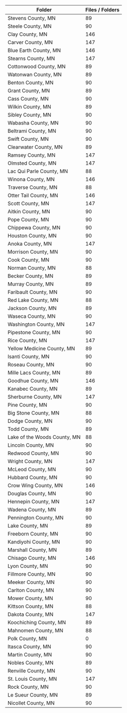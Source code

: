 | Folder                       |   Files / Folders |
|------------------------------|-------------------|
| Stevens County, MN           |                89 |
| Steele County, MN            |                90 |
| Clay County, MN              |               146 |
| Carver County, MN            |               147 |
| Blue Earth County, MN        |               146 |
| Stearns County, MN           |               147 |
| Cottonwood County, MN        |                89 |
| Watonwan County, MN          |                89 |
| Benton County, MN            |                90 |
| Grant County, MN             |                89 |
| Cass County, MN              |                90 |
| Wilkin County, MN            |                89 |
| Sibley County, MN            |                90 |
| Wabasha County, MN           |                90 |
| Beltrami County, MN          |                90 |
| Swift County, MN             |                90 |
| Clearwater County, MN        |                89 |
| Ramsey County, MN            |               147 |
| Olmsted County, MN           |               147 |
| Lac Qui Parle County, MN     |                88 |
| Winona County, MN            |               146 |
| Traverse County, MN          |                88 |
| Otter Tail County, MN        |               146 |
| Scott County, MN             |               147 |
| Aitkin County, MN            |                90 |
| Pope County, MN              |                90 |
| Chippewa County, MN          |                90 |
| Houston County, MN           |                90 |
| Anoka County, MN             |               147 |
| Morrison County, MN          |                90 |
| Cook County, MN              |                90 |
| Norman County, MN            |                88 |
| Becker County, MN            |                89 |
| Murray County, MN            |                89 |
| Faribault County, MN         |                90 |
| Red Lake County, MN          |                88 |
| Jackson County, MN           |                89 |
| Waseca County, MN            |                90 |
| Washington County, MN        |               147 |
| Pipestone County, MN         |                90 |
| Rice County, MN              |               147 |
| Yellow Medicine County, MN   |                89 |
| Isanti County, MN            |                90 |
| Roseau County, MN            |                90 |
| Mille Lacs County, MN        |                89 |
| Goodhue County, MN           |               146 |
| Kanabec County, MN           |                89 |
| Sherburne County, MN         |               147 |
| Pine County, MN              |                90 |
| Big Stone County, MN         |                88 |
| Dodge County, MN             |                90 |
| Todd County, MN              |                89 |
| Lake of the Woods County, MN |                88 |
| Lincoln County, MN           |                90 |
| Redwood County, MN           |                90 |
| Wright County, MN            |               147 |
| McLeod County, MN            |                90 |
| Hubbard County, MN           |                90 |
| Crow Wing County, MN         |               146 |
| Douglas County, MN           |                90 |
| Hennepin County, MN          |               147 |
| Wadena County, MN            |                89 |
| Pennington County, MN        |                90 |
| Lake County, MN              |                89 |
| Freeborn County, MN          |                90 |
| Kandiyohi County, MN         |                90 |
| Marshall County, MN          |                89 |
| Chisago County, MN           |               146 |
| Lyon County, MN              |                90 |
| Fillmore County, MN          |                90 |
| Meeker County, MN            |                90 |
| Carlton County, MN           |                90 |
| Mower County, MN             |                90 |
| Kittson County, MN           |                88 |
| Dakota County, MN            |               147 |
| Koochiching County, MN       |                89 |
| Mahnomen County, MN          |                88 |
| Polk County, MN              |                 0 |
| Itasca County, MN            |                90 |
| Martin County, MN            |                90 |
| Nobles County, MN            |                89 |
| Renville County, MN          |                90 |
| St. Louis County, MN         |               147 |
| Rock County, MN              |                90 |
| Le Sueur County, MN          |                89 |
| Nicollet County, MN          |                90 |